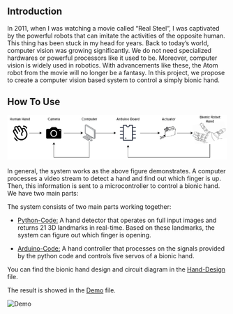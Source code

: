 
## Introduction

In 2011, when I was watching a movie called “Real Steel”, I was captivated by the powerful robots that can imitate the activities of the opposite human. This thing has been stuck in my head for years. Back to today’s world, computer vision was growing significantly. We do not need specialized hardwares or powerful processors like it used to be. Moreover, computer vision is widely used in robotics. With advancements like these, the Atom robot from the movie will no longer be a fantasy. In this project, we propose to create a computer vision based system to control a simply bionic hand.

## How To Use

![Signal Flow Chart](https://github.com/vinhlq27/Bionic-Hand-Control-MediaPipe/blob/main/Hand-Design/Signal-Flow.png)

In general, the system works as the above figure demonstrates. A computer processes a video stream to detect a hand and find out which finger is up. Then, this information is sent to a microcontroller to control a bionic hand. We have two main parts:

The system consists of two main parts working together:

- [Python-Code:](https://github.com/vinhlq27/Bionic-Hand-Control-MediaPipe/tree/main/Python-Code) A hand detector that operates on full input images and returns 21 3D landmarks in real-time. Based on these landmarks, the system can figure out which finger is opening.

- [Arduino-Code:](https://github.com/vinhlq27/Bionic-Hand-Control-MediaPipe/tree/main/Arduino-Code) A hand controller that processes on the signals provided by the python code and controls five servos of a bionic hand.

You can find the bionic hand design and circuit diagram in the [Hand-Design](https://github.com/vinhlq27/Bionic-Hand-Control-MediaPipe/tree/main/Hand-Design) file.

The result is showed in the [Demo](https://github.com/vinhlq27/Bionic-Hand-Control-MediaPipe/tree/main/Demo) file. 

![Demo](https://github.com/vinhlq27/Bionic-Hand-Control-MediaPipe/blob/main/Demo/Demo.gif)


